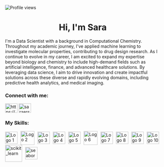 ![Profile views](https://komarev.com/ghpvc/?username=SarahErsali&color=green)


<h1 align="center">Hi, I'm Sara</h1>


I'm a Data Scientist with a background in Computational Chemistry.
Throughout my academic journey, I've applied machine learning to investigate molecular properties, contributing to drug design research.
As I continue to evolve in my career, I am excited to expand my expertise beyond biology and chemistry to include high-demand fields such as artificial intelligence, finance, and advanced healthcare solutions. By leveraging data science, I aim to drive innovation and create impactful solutions across these diverse and rapidly evolving domains, including predictive health analytics, and medical imaging.


<h3 align="left">Connect with me:</h3>
<p align="left">
<a href="https://www.linkedin.com/in/sara-e-3a758a54/" target="_blank"><img align="center" src="https://raw.githubusercontent.com/rahuldkjain/github-profile-readme-generator/master/src/images/icons/Social/linked-in-alt.svg" alt="https://www.linkedin.com/in/sara-e-3a758a54/" height="30" width="40" /></a>
<a href="https://kaggle.com/saraersali" target="blank"><img align="center" src="https://raw.githubusercontent.com/rahuldkjain/github-profile-readme-generator/master/src/images/icons/Social/kaggle.svg" alt="saraersali" height="30" width="40" /></a>
</p>

<h3 align="left">My Skills:</h3>
<p align="left">
  <div style="display: flex; flex-wrap: wrap; align-items: center;">
    <img src="https://user-images.githubusercontent.com/25181517/183423507-c056a6f9-1ba8-4312-a350-19bcbc5a8697.png" alt="Logo 1" width="40" style="margin-right: 10px;"/>
    <img src="https://user-images.githubusercontent.com/25181517/117208740-bfb78400-adf5-11eb-97bb-09072b6bedfc.png" alt="Logo 2" width="45" style="margin-right: 10px;"/>
    <img src="https://user-images.githubusercontent.com/25181517/192108891-d86b6220-e232-423a-bf5f-90903e6887c3.png" alt="Logo 3" width="40" style="margin-right: 10px;"/>
    <img src="https://user-images.githubusercontent.com/25181517/223639822-2a01e63a-a7f9-4a39-8930-61431541bc06.png" alt="Logo 4" width="40" style="margin-right: 10px;"/>
    <img src="https://github.com/marwin1991/profile-technology-icons/assets/76662862/2481dc48-be6b-4ebb-9e8c-3b957efe69fa" alt="Logo 5" width="40" style="margin-right: 10px;"/>
    <img src="https://user-images.githubusercontent.com/25181517/117207330-263ba280-adf4-11eb-9b97-0ac5b40bc3be.png" alt="Logo 6" width="45" style="margin-right: 10px;"/>
    <img src="https://github.com/marwin1991/profile-technology-icons/assets/76012086/24b02d77-2f28-43c7-b5d6-e15e3395851b" alt="Logo 7" width="40" style="margin-right: 10px;"/>
    <img src="https://github.com/marwin1991/profile-technology-icons/assets/76012086/4ec200c2-acdf-4c42-b419-cd49cba3d09f" alt="Logo 8" width="40" style="margin-right: 10px;"/>
    <img src="https://user-images.githubusercontent.com/25181517/192108372-f71d70ac-7ae6-4c0d-8395-51d8870c2ef0.png" alt="Logo 9" width="40" style="margin-right: 10px;"/>
    <img src="https://github.com/marwin1991/profile-technology-icons/assets/136815194/82df4543-236b-4e45-9604-5434e3faab17" alt="Logo 10" width="40"/>
    <!-- Adding Scikit-Learn and Seaborn logos without links -->
    <img src="https://upload.wikimedia.org/wikipedia/commons/0/05/Scikit_learn_logo_small.svg" alt="scikit_learn" width="55" style="margin-right: 10px;"/>
    <img src="https://seaborn.pydata.org/_images/logo-mark-lightbg.svg" alt="seaborn" width="40"/>
  </div>
</p>


